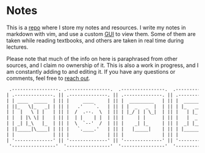 # Notes

This is a [repo](https://github.com/elimelt/notes) where I store my notes and resources. I write my notes in markdown with vim, and use a custom [GUI](https://elimelt.com/notes) to view them. Some of them are taken while reading textbooks, and others are taken in real time during lectures.

Please note that much of the info on here is paraphrased from other sources, and I claim no ownership of it. This is also a work in progress, and I am constantly adding to and editing it. If you have any questions or comments, feel free to [reach out](https://elimelt.com/contact).

```txt
 .-----------------. .----------------.  .----------------.  .----------------.  .----------------.
| .--------------. || .--------------. || .--------------. || .--------------. || .--------------. |
| | ____  _____  | || |     ____     | || |  _________   | || |  _________   | || |    _______   | |
| ||_   \|_   _| | || |   .'    `.   | || | |  _   _  |  | || | |_   ___  |  | || |   /  ___  |  | |
| |  |   \ | |   | || |  /  .--.  \  | || | |_/ | | \_|  | || |   | |_  \_|  | || |  |  (__ \_|  | |
| |  | |\ \| |   | || |  | |    | |  | || |     | |      | || |   |  _|  _   | || |   '.___`-.   | |
| | _| |_\   |_  | || |  \  `--'  /  | || |    _| |_     | || |  _| |___/ |  | || |  |`\____) |  | |
| ||_____|\____| | || |   `.____.'   | || |   |_____|    | || | |_________|  | || |  |_______.'  | |
| |              | || |              | || |              | || |              | || |              | |
| '--------------' || '--------------' || '--------------' || '--------------' || '--------------' |
 '----------------'  '----------------'  '----------------'  '----------------'  '----------------'
```